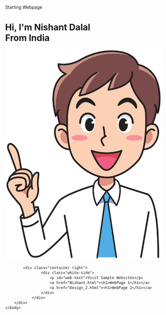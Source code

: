 <html>
    <head>
        <link rel="stylesheet" href="Starting Page.css">
    </head>
    <body>
            <div class="container">
                <div class="container left">
                    <div class="header-text">
                        <p>Starting <span>Webpage</span></p>
                        <h1>Hi, I'm <span id="name">Nishant</span> Dalal<br>From India</h1>
                    </div>
                    <div class="image">
                        <img src="Images/user.png">
                    </div>
                </div>
                
            <div class="container right">
                    <div class="white-side">
                        <p id="web-text">Visit Sample Websites</p>
                        <a href="Nishant.html"><h1>WebPage 1</h1></a>
                        <a href="Design_2.html"><h1>WebPage 2</h1></a>
                    </div>
                </div>      
        </div>
    </body>
</html>

<!---->

